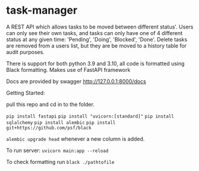 # task-manager
A REST API which allows tasks to be moved between different status'.
Users can only see their own tasks, and tasks can only have one of 4 different status at any given time: 'Pending', 'Doing', 'Blocked', 'Done'.
Delete tasks are removed from a users list, but they are be moved to a history table for audit purposes.

There is support for both python 3.9 and 3.10, all code is formatted using Black formatting.
Makes use of FastAPI framework


Docs are provided by swagger http://127.0.0.1:8000/docs

Getting Started:

pull this repo and cd in to the folder.

`pip install fastapi`
`pip install "uvicorn:[standard]"`
`pip install sqlalchemy`
`pip install alembic`
`pip install git+https://github.com/psf/black`

`alembic upgrade head` whenever a new column is added.

To run server:
`uvicorn main:app --reload`

To check formatting run `black ./pathtofile`